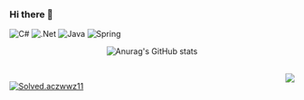 ### Hi there 👋

<!--
**zwwz11/zwwz11** is a ✨ _special_ ✨ repository because its `README.md` (this file) appears on your GitHub profile.

Here are some ideas to get you started:

- 🔭 I’m currently working on ...
- 🌱 I’m currently learning ...
- 👯 I’m looking to collaborate on ...
- 🤔 I’m looking for help with ...
- 💬 Ask me about ...
- 📫 How to reach me: ...
- 😄 Pronouns: ...
- ⚡ Fun fact: ...
-->


![C#](https://img.shields.io/badge/c%23-%23239120.svg?style=for-the-badge&logo=c-sharp&logoColor=white)
![.Net](https://img.shields.io/badge/.NET-5C2D91?style=for-the-badge&logo=.net&logoColor=white)
![Java](https://img.shields.io/badge/java-%23ED8B00.svg?style=for-the-badge&logo=java&logoColor=white)
![Spring](https://img.shields.io/badge/spring-%236DB33F.svg?style=for-the-badge&logo=spring&logoColor=white)

<div align="center">
  
  ![Anurag's GitHub stats](https://github-readme-stats.vercel.app/api?username=zwwz11&show_icons=true&theme=radical)
  
  <br>
  
  <img align="right" src="https://github-readme-stats.vercel.app/api/top-langs/?username=zwwz11"/>
  
</div>

[![Solved.aczwwz11](http://mazassumnida.wtf/api/v2/generate_badge?boj=zwwz11)](https://solved.ac/zwwz11)
